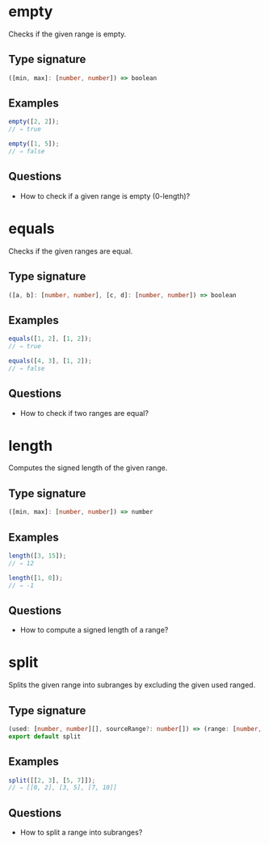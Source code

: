 # empty

Checks if the given range is empty.

## Type signature

<!-- prettier-ignore-start -->
```typescript
([min, max]: [number, number]) => boolean
```
<!-- prettier-ignore-end -->

## Examples

<!-- prettier-ignore-start -->
```javascript
empty([2, 2]);
// ⇒ true
```

```javascript
empty([1, 5]);
// ⇒ false
```
<!-- prettier-ignore-end -->

## Questions

- How to check if a given range is empty (0-length)?

# equals

Checks if the given ranges are equal.

## Type signature

<!-- prettier-ignore-start -->
```typescript
([a, b]: [number, number], [c, d]: [number, number]) => boolean
```
<!-- prettier-ignore-end -->

## Examples

<!-- prettier-ignore-start -->
```javascript
equals([1, 2], [1, 2]);
// ⇒ true
```

```javascript
equals([4, 3], [1, 2]);
// ⇒ false
```
<!-- prettier-ignore-end -->

## Questions

- How to check if two ranges are equal?

# length

Computes the signed length of the given range.

## Type signature

<!-- prettier-ignore-start -->
```typescript
([min, max]: [number, number]) => number
```
<!-- prettier-ignore-end -->

## Examples

<!-- prettier-ignore-start -->
```javascript
length([3, 15]);
// ⇒ 12
```

```javascript
length([1, 0]);
// ⇒ -1
```
<!-- prettier-ignore-end -->

## Questions

- How to compute a signed length of a range?

# split

Splits the given range into subranges by excluding the given used ranged.

## Type signature

<!-- prettier-ignore-start -->
```typescript
(used: [number, number][], sourceRange?: number[]) => (range: [number, number]) => [number, number][];
export default split
```
<!-- prettier-ignore-end -->

## Examples

<!-- prettier-ignore-start -->
```javascript
split([[2, 3], [5, 7]]);
// ⇒ [[0, 2], [3, 5], [7, 10]]
```
<!-- prettier-ignore-end -->

## Questions

- How to split a range into subranges?
